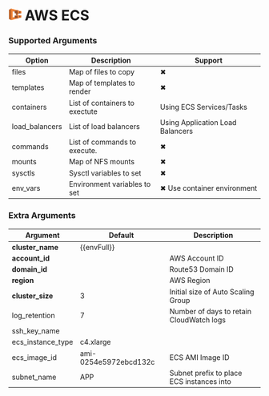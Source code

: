 # <img src="../../images/ecs.png" height=24> AWS ECS

### Supported Arguments
| Option         | Description                    | Support                          |
| -------------- | ------------------------------ | -------------------------------- |
| files          | Map of files to copy           | ✖                                |
| templates      | Map of templates to render     | ✖                                |
| containers     | List of containers to exectute | Using ECS Services/Tasks         |
| load_balancers | List of load balancers         | Using Application Load Balancers |
| commands       | List of commands to execute.   | ✖                                |
| mounts         | Map of NFS mounts              | ✖                                |
| sysctls        | Sysctl variables to set        | ✖                                |
| env_vars       | Environment variables to set   | ✖ Use container environment      |

### Extra Arguments ###

| Argument          | Default               | Description                               |
| ----------------- | --------------------- | ----------------------------------------- |
| **cluster_name**  | {{envFull}}           |                                           |
| **account_id**    |                       | AWS Account ID                            |
| **domain_id**     |                       | Route53 Domain ID                         |
| **region**        |                       | AWS Region                                |
| **cluster_size**  | 3                     | Initial size of Auto Scaling Group        |
| log_retention     | 7                     | Number of days to retain CloudWatch logs  |
| ssh_key_name      |                       |                                           |
| ecs_instance_type | c4.xlarge             |                                           |
| ecs_image_id      | ami-0254e5972ebcd132c | ECS AMI Image ID                          |
| subnet_name       | APP                   | Subnet prefix to place ECS instances into |
